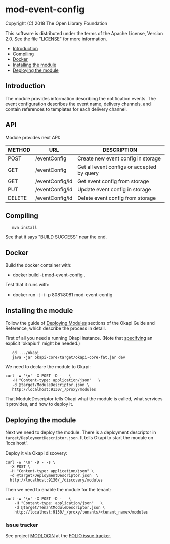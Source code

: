 # mod-event-config

Copyright (C) 2018 The Open Library Foundation

This software is distributed under the terms of the Apache License, Version 2.0.
See the file "[LICENSE](LICENSE)" for more information.


<!-- ../../okapi/doc/md2toc -l 2 -h 4 README.md -->
* [Introduction](#introduction)
* [Compiling](#compiling)
* [Docker](#docker)
* [Installing the module](#installing-the-module)
* [Deploying the module](#deploying-the-module)

## Introduction

The module provides information describing the notification events. 
The event configuration describes the event name, delivery channels, and contain references to templates for each delivery channel.

## API

Module provides next API:

  | METHOD |  URL                          | DESCRIPTION                                                       |
  |--------|-------------------------------|-------------------------------------------------------------------|
  | POST   | /eventConfig                  | Create new event config in storage                                |
  | GET    | /eventConfig                  | Get all event configs or accepted by query                        |
  | GET    | /eventConfig/id               | Get event config from storage                                     |
  | PUT    | /eventConfig/id               | Update event config in storage                                    |
  | DELETE | /eventConfig/id               | Delete event config from storage                                  |

## Compiling

```
   mvn install
```

See that it says "BUILD SUCCESS" near the end.

## Docker
Build the docker container with:

  * docker build -t mod-event-config .
   
Test that it runs with:
  
  * docker run -t -i -p 8081:8081 mod-event-config

## Installing the module

Follow the guide of
[Deploying Modules](https://github.com/folio-org/okapi/blob/master/doc/guide.md#example-1-deploying-and-using-a-simple-module)
sections of the Okapi Guide and Reference, which describe the process in detail.

First of all you need a running Okapi instance.
(Note that [specifying](../README.md#setting-things-up) an explicit 'okapiurl' might be needed.)

```
   cd .../okapi
   java -jar okapi-core/target/okapi-core-fat.jar dev
```

We need to declare the module to Okapi:

```
curl -w '\n' -X POST -D -   \
   -H "Content-type: application/json"   \
   -d @target/ModuleDescriptor.json \
   http://localhost:9130/_/proxy/modules
```

That ModuleDescriptor tells Okapi what the module is called, what services it
provides, and how to deploy it.

## Deploying the module

Next we need to deploy the module. There is a deployment descriptor in
`target/DeploymentDescriptor.json`. It tells Okapi to start the module on 'localhost'.

Deploy it via Okapi discovery:

```
curl -w '\n' -D - -s \
  -X POST \
  -H "Content-type: application/json" \
  -d @target/DeploymentDescriptor.json  \
  http://localhost:9130/_/discovery/modules
```

Then we need to enable the module for the tenant:

```
curl -w '\n' -X POST -D -   \
    -H "Content-type: application/json"   \
    -d @target/TenantModuleDescriptor.json \
    http://localhost:9130/_/proxy/tenants/<tenant_name>/modules
```

### Issue tracker

See project [MODLOGIN](https://issues.folio.org/browse/MODLOGIN)
at the [FOLIO issue tracker](https://dev.folio.org/guidelines/issue-tracker/).
